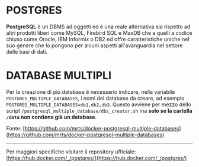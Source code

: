 # POSTGRES
**PostgreSQL** è un DBMS ad oggetti ed è una reale alternativa sia rispetto ad altri prodotti liberi come MySQL, Firebird SQL e MaxDB che a quelli a codice chiuso come Oracle, IBM Informix o DB2 ed offre caratteristiche uniche nel suo genere che lo pongono per alcuni aspetti all'avanguardia nel settore delle basi di dati. 

# DATABASE MULTIPLI
Per la creazione di più database è necessario indicare, nella variabile `POSTGRES_MULTIPLE_DATABASES`, i nomi dei database da creare, ad esempio `POSTGRES_MULTIPLE_DATABASES=db1,db2,db3`.
Questo avviene per mezzo dello script `/postgresql_multiple_database/dbs_creator.sh` ma **solo se la cartella `/data` non contiene già un database**.

Fonte: [https://github.com/mrts/docker-postgresql-multiple-databases](https://github.com/mrts/docker-postgresql-multiple-databases)



---
Per maggiori specifiche visitare il repository ufficiale:
[https://hub.docker.com/_/postgres/](https://hub.docker.com/_/postgres/)